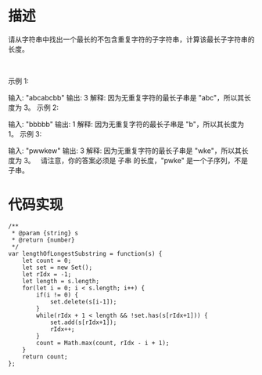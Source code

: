 # 描述
请从字符串中找出一个最长的不包含重复字符的子字符串，计算该最长子字符串的长度。

 

示例 1:

输入: "abcabcbb"
输出: 3 
解释: 因为无重复字符的最长子串是 "abc"，所以其长度为 3。
示例 2:

输入: "bbbbb"
输出: 1
解释: 因为无重复字符的最长子串是 "b"，所以其长度为 1。
示例 3:

输入: "pwwkew"
输出: 3
解释: 因为无重复字符的最长子串是 "wke"，所以其长度为 3。
     请注意，你的答案必须是 子串 的长度，"pwke" 是一个子序列，不是子串。

# 代码实现
```
/**
 * @param {string} s
 * @return {number}
 */
var lengthOfLongestSubstring = function(s) {
    let count = 0;
    let set = new Set();
    let rIdx = -1;
    let length = s.length;
    for(let i = 0; i < s.length; i++) {
        if(i != 0) {
            set.delete(s[i-1]);
        }
        while(rIdx + 1 < length && !set.has(s[rIdx+1])) {
            set.add(s[rIdx+1]);
            rIdx++;
        }
        count = Math.max(count, rIdx - i + 1);
    }
    return count;
};
```